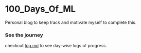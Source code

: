 # 100_Days_Of_ML
Personal blog to keep track and motivate myself to complete this.

### See the journey
checkout [log.md](https://github.com/kritanjalijain/100_Days_0f_ML/tree/master/Log.md) to see day-wise logs of progress.
